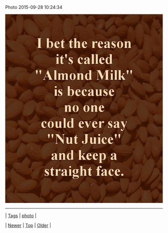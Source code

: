 <!--
title: Photo 2015-09-28 10
date: 2020-06-28T15:27:00.091Z
tags: photo
-->


Photo 2015-09-28 10:24:34

![](130053295674-0.jpg)

<!--BOTTOM-POST-NAVIGATION-->
---

| [Tags](tags.md) | [photo](tag-photo.md) |

| [Newer](129970558420.md) | [Top](index.md) | [Older](130221313779.md) |